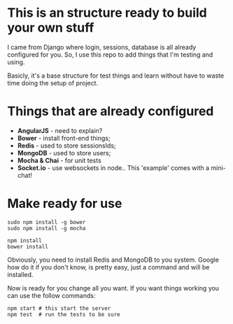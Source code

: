 # This is an structure ready to build your own stuff
I came from Django where login, sessions, database is all
already configured for you. So, I use this repo to add
things that I'm testing and using. 

Basicly, it's a base structure for test things and learn 
without have to waste time doing the setup of project.

# Things that are already configured
* <b>AngularJS</b>    - need to explain?
* <b>Bower</b>        - install front-end things;
* <b>Redis</b>        - used to store sessionsIds;
* <b>MongoDB</b>      - used to store users;
* <b>Mocha & Chai</b> - for unit tests
* <b>Socket.io</b>    - use websockets in node.. This 'example' comes with a mini-chat!

# Make ready for use
    sudo npm install -g bower
    sudo npm install -g mocha
    
    npm install
    bower install
    
Obviously, you need to install Redis and MongoDB to you system. Google how do it if you don't know,
is pretty easy, just a command and will be installed.

Now is ready for you change all you want.
If you want things working you can use the follow commands:

    npm start # this start the server
    npm test  # run the tests to be sure 
